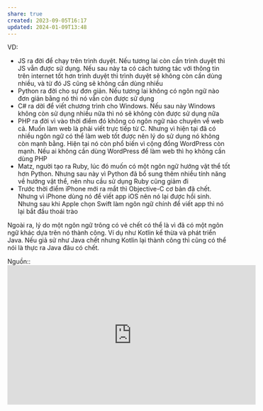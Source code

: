 ```yaml
---
share: true
created: 2023-09-05T16:17
updated: 2024-01-09T13:48
---
```

VD: 
- JS ra đời để chạy trên trình duyệt. Nếu tương lai còn cần trình duyệt thì JS vẫn được sử dụng. Nếu sau này ta có cách tương tác với thông tin trên internet tốt hơn trình duyệt thì trình duyệt sẽ không còn cần dùng nhiều, và từ đó JS cũng sẽ không cần dùng nhiều
- Python ra đời cho sự đơn giản. Nếu tương lai không có ngôn ngữ nào đơn giản bằng nó thì nó vẫn còn được sử dụng
- C# ra dời để viết chương trình cho Windows. Nếu sau này Windows không còn sử dụng nhiều nữa thì nó sẽ không còn được sử dụng nữa
- PHP ra đời vì vào thời điểm đó không có ngôn ngữ nào chuyên về web cả. Muốn làm web là phải viết trực tiếp từ C. Nhưng vì hiện tại đã có nhiều ngôn ngữ có thể làm web tốt được nên lý do sử dụng nó không còn mạnh bằng. Hiện tại nó còn phổ biến vì cộng đồng WordPress còn mạnh. Nếu ai không cần dùng WordPress để làm web thì họ không cần dùng PHP
- Matz, người tạo ra Ruby, lúc đó muốn có một ngôn ngữ hướng vật thể tốt hơn Python. Nhưng sau này vì Python đã bổ sung thêm nhiều tính năng về hướng vật thể, nên nhu cầu sử dụng Ruby cũng giảm đi
- Trước thời điểm iPhone mới ra mắt thì Objective-C cơ bản đã chết. Nhưng vì iPhone dùng nó để viết app iOS nên nó lại được hồi sinh. Nhưng sau khi Apple chọn Swift làm ngôn ngữ chính để viết app thì nó lại bắt đầu thoái trào

Ngoài ra, lý do một ngôn ngữ trông có vẻ chết có thể là vì đã có một ngôn ngữ khác dựa trên nó thành công. Ví dụ như Kotlin kế thừa và phát triển Java. Nếu giả sử như Java chết nhưng Kotlin lại thành công thì cũng có thể nói là thực ra Java đâu có chết.

Nguồn:: <iframe width="560" height="315" src="https://www.youtube.com/embed/Ugq-fqpRiYM?si=NkCEKVJK_Ut5JttG" title="YouTube video player" frameborder="0" allow="accelerometer; autoplay; clipboard-write; encrypted-media; gyroscope; picture-in-picture; web-share" referrerpolicy="strict-origin-when-cross-origin" allowfullscreen></iframe>